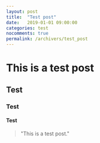 ```yaml
---
layout: post
title:  "Test post"
date:   2019-01-01 09:00:00
categories: test
nocomments: true
permalink: /archivers/test_post
---
```


# This is a test post

## Test

### Test

<!--more-->

#### Test

> "This is a test post."




